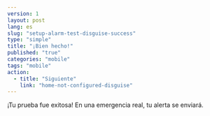 ```yaml
---
version: 1
layout: post
lang: es
slug: "setup-alarm-test-disguise-success"
type: "simple"
title: "¡Bien hecho!"
published: "true"
categories: "mobile"
tags: "mobile"
action: 
  - title: "Siguiente"
    link: "home-not-configured-disguise"
---
```


¡Tu prueba fue exitosa! En una emergencia real, tu alerta se enviará.
